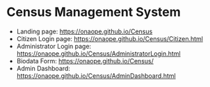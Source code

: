 # Census Management System
- Landing page: https://onaope.github.io/Census
- Citizen Login page: https://onaope.github.io/Census/Citizen.html 
- Administrator Login page: https://onaope.github.io/Census/AdministratorLogin.html
- Biodata Form: https://onaope.github.io/Census/
- Admin Dashboard: https://onaope.github.io/Census/AdminDashboard.html
